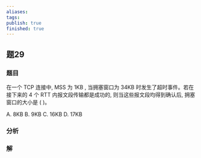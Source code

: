 ```yaml
---
aliases: 
tags: 
publish: true
finished: true
---
```

## 题29
### 题目
在一个 TCP 连接中, MSS 为 $1\mathrm{{KB}}$ , 当拥塞窗口为 ${34}\mathrm{{KB}}$ 时发生了超时事件。若在接下来的 4 个 RTT 内报文段传输都是成功的, 则当这些报文段均得到确认后, 拥塞窗口的大小是 ( )。

A. $8\mathrm{{KB}}$ B. $9\mathrm{{KB}}$ C. ${16}\mathrm{{KB}}$ D. ${17}\mathrm{{KB}}$
### 分析

### 解
